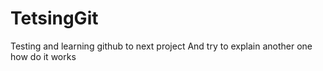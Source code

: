 # TetsingGit
Testing and learning github to next project
And try to explain another one how do it works
